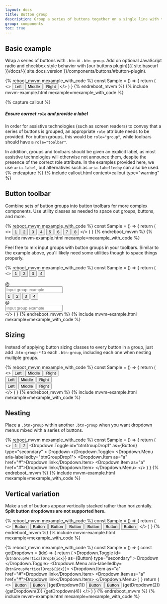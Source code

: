 ```yaml
---
layout: docs
title: Button group
description: Group a series of buttons together on a single line with the button group, and super-power them with JavaScript.
group: components
toc: true
---
```


## Basic example

Wrap a series of buttons with `.btn` in `.btn-group`. Add on optional JavaScript radio and checkbox style behavior with [our buttons plugin]({{ site.baseurl }}/docs/{{ site.docs_version }}/components/buttons/#button-plugin).

{% reboot_mvvm mexample_with_code %}
const Sample = () => {
  return (
    <>
      <ButtonGroup aria-label="Basic example">
        <Button theme="secondary">Left</Button>
        <Button theme="secondary">Middle</Button>
        <Button theme="secondary">Right</Button>
      </ButtonGroup>
    </>
  )
}
{% endreboot_mvvm %}
{% include mvvm-example.html mexample=mexample_with_code %}

{% capture callout %}
##### Ensure correct `role` and provide a label

In order for assistive technologies (such as screen readers) to convey that a series of buttons is grouped, an appropriate `role` attribute needs to be provided. For button groups, this would be `role="group"`, while toolbars should have a `role="toolbar"`.

In addition, groups and toolbars should be given an explicit label, as most assistive technologies will otherwise not announce them, despite the presence of the correct role attribute. In the examples provided here, we use `aria-label`, but alternatives such as `aria-labelledby` can also be used.
{% endcapture %}
{% include callout.html content=callout type="warning" %}

## Button toolbar

Combine sets of button groups into button toolbars for more complex components. Use utility classes as needed to space out groups, buttons, and more.

{% reboot_mvvm mexample_with_code %}
const Sample = () => {
  return (
    <>
      <ButtonToolbar aria-label="Toolbar with button groups">
        <ButtonGroup class="mr-2" aria-label="First group">
          <Button theme="secondary">1</Button>
          <Button theme="secondary">2</Button>
          <Button theme="secondary">3</Button>
          <Button theme="secondary">4</Button>
        </ButtonGroup>
        <ButtonGroup class="mr-2" aria-label="Second group">
          <Button theme="secondary">5</Button>
          <Button theme="secondary">6</Button>
          <Button theme="secondary">7</Button>
        </ButtonGroup>
        <ButtonGroup aria-label="Third group">
          <Button theme="secondary">8</Button>
        </ButtonGroup>
      </ButtonToolbar>
    </>
  )
}
{% endreboot_mvvm %}
{% include mvvm-example.html mexample=mexample_with_code %}

Feel free to mix input groups with button groups in your toolbars. Similar to the example above, you'll likely need some utilities though to space things properly.

{% reboot_mvvm mexample_with_code %}
const Sample = () => {
  return (
    <>
      <ButtonToolbar class="mb-3" aria-label="Toolbar with button groups">
        <ButtonGroup class="mr-2" aria-label="First group">
          <Button theme="secondary">1</Button>
          <Button theme="secondary">2</Button>
          <Button theme="secondary">3</Button>
          <Button theme="secondary">4</Button>
        </ButtonGroup>
        <div class="input-group">
          <div class="input-group-prepend">
            <div class="input-group-text" id="btnGroupAddon">@</div>
          </div>
          <input type="text" class="form-control" placeholder="Input group example" aria-label="Input group example" aria-describedby="btnGroupAddon" />
        </div>
      </ButtonToolbar>
      <ButtonToolbar class="justify-content-between" aria-label="Toolbar with button groups">
        <ButtonGroup class="mr-2" aria-label="First group">
          <Button theme="secondary">1</Button>
          <Button theme="secondary">2</Button>
          <Button theme="secondary">3</Button>
          <Button theme="secondary">4</Button>
        </ButtonGroup>
        <div class="input-group">
          <div class="input-group-prepend">
            <div class="input-group-text" id="btnGroupAddon2">@</div>
          </div>
          <input type="text" class="form-control" placeholder="Input group example" aria-label="Input group example" aria-describedby="btnGroupAddon2" />
        </div>
      </ButtonToolbar>
    </>
  )
}
{% endreboot_mvvm %}
{% include mvvm-example.html mexample=mexample_with_code %}

## Sizing

Instead of applying button sizing classes to every button in a group, just add `.btn-group-*` to each `.btn-group`, including each one when nesting multiple groups.

{% reboot_mvvm mexample_with_code %}
const Sample = () => {
  return (
    <>
      <ButtonGroup size="lg" aria-label="Large button group">
        <Button theme="secondary">Left</Button>
        <Button theme="secondary">Middle</Button>
        <Button theme="secondary">Right</Button>
      </ButtonGroup>
      <br />
      <ButtonGroup aria-label="Default button group">
        <Button theme="secondary">Left</Button>
        <Button theme="secondary">Middle</Button>
        <Button theme="secondary">Right</Button>
      </ButtonGroup>
      <br />
      <ButtonGroup size="sm" aria-label="Small button group">
        <Button theme="secondary">Left</Button>
        <Button theme="secondary">Middle</Button>
        <Button theme="secondary">Right</Button>
      </ButtonGroup>
      <br />
    </>
  )
}
{% endreboot_mvvm %}
{% include mvvm-example.html mexample=mexample_with_code %}

## Nesting

Place a `.btn-group` within another `.btn-group` when you want dropdown menus mixed with a series of buttons.

{% reboot_mvvm mexample_with_code %}
const Sample = () => {
  return (
    <>
      <ButtonGroup aria-label="Button group with nested dropdown">
        <Button theme="secondary">1</Button>
        <Button theme="secondary">2</Button>
        <ButtonGroup>
          <Dropdown noWrap>
            <Dropdown.Toggle
              id="btnGroupDrop1"
              as={Button}
              type="secondary"
            >
              Dropdown
            </Dropdown.Toggle>
            <Dropdown.Menu aria-labelledby="btnGroupDrop1">
              <Dropdown.Item as="a" href="#">Dropdown link</Dropdown.Item>
              <Dropdown.Item as="a" href="#">Dropdown link</Dropdown.Item>
            </Dropdown.Menu>
          </Dropdown>
        </ButtonGroup>
      </ButtonGroup>
    </>
  )
}
{% endreboot_mvvm %}
{% include mvvm-example.html mexample=mexample_with_code %}

## Vertical variation

Make a set of buttons appear vertically stacked rather than horizontally. **Split button dropdowns are not supported here.**

{% reboot_mvvm mexample_with_code %}
const Sample = () => {
  return (
    <>
      <ButtonGroup vertical aria-label="Vertical button group">
        <Button theme="secondary">Button</Button>
        <Button theme="secondary">Button</Button>
        <Button theme="secondary">Button</Button>
        <Button theme="secondary">Button</Button>
        <Button theme="secondary">Button</Button>
        <Button theme="secondary">Button</Button>
        <Button theme="secondary">Button</Button>
      </ButtonGroup>
    </>
  )
}
{% endreboot_mvvm %}
{% include mvvm-example.html mexample=mexample_with_code %}

{% reboot_mvvm mexample_with_code %}
const Sample = () => {
  const getDropdown = (idx) => {
    return (
      <Dropdown noWrap>
        <Dropdown.Toggle
          id={`btnGroupVerticalDrop${idx}`}
          as={Button}
          type="secondary"
        >
          Dropdown
        </Dropdown.Toggle>
        <Dropdown.Menu aria-labelledby={`btnGroupVerticalDrop${idx}`}>
          <Dropdown.Item as="a" href="#">Dropdown link</Dropdown.Item>
          <Dropdown.Item as="a" href="#">Dropdown link</Dropdown.Item>
        </Dropdown.Menu>
      </Dropdown>
    )
  }
  return (
    <>
      <ButtonGroup vertical aria-label="Vertical button group">
        <Button theme="secondary">Button</Button>
        <Button theme="secondary">Button</Button>
        <ButtonGroup>{getDropdown(1)}</ButtonGroup>
        <Button theme="secondary">Button</Button>
        <Button theme="secondary">Button</Button>
        <ButtonGroup>{getDropdown(2)}</ButtonGroup>
        <ButtonGroup>{getDropdown(3)}</ButtonGroup>
        <ButtonGroup>{getDropdown(4)}</ButtonGroup>
      </ButtonGroup>
    </>
  )
}
{% endreboot_mvvm %}
{% include mvvm-example.html mexample=mexample_with_code %}